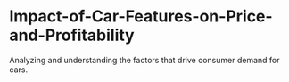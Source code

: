 # Impact-of-Car-Features-on-Price-and-Profitability
Analyzing and understanding the factors that drive consumer demand for cars.
